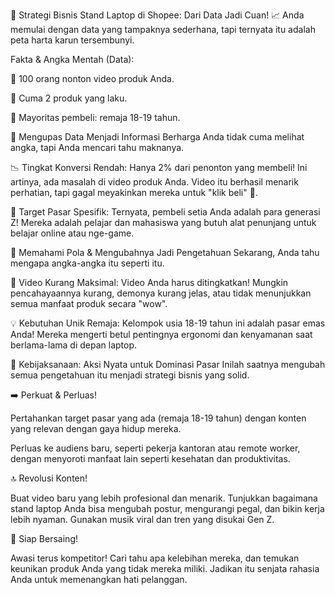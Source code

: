 🚀 Strategi Bisnis Stand Laptop di Shopee: Dari Data Jadi Cuan! 📈
Anda memulai dengan data yang tampaknya sederhana, tapi ternyata itu adalah peta harta karun tersembunyi.

Fakta & Angka Mentah (Data):

👀 100 orang nonton video produk Anda.

💸 Cuma 2 produk yang laku.

👤 Mayoritas pembeli: remaja 18-19 tahun.

🤔 Mengupas Data Menjadi Informasi Berharga
Anda tidak cuma melihat angka, tapi Anda mencari tahu maknanya.

📉 Tingkat Konversi Rendah: Hanya 2% dari penonton yang membeli! Ini artinya, ada masalah di video produk Anda. Video itu berhasil menarik perhatian, tapi gagal meyakinkan mereka untuk "klik beli" 🛒.

🎯 Target Pasar Spesifik: Ternyata, pembeli setia Anda adalah para generasi Z! Mereka adalah pelajar dan mahasiswa yang butuh alat penunjang untuk belajar online atau nge-game.

🧠 Memahami Pola & Mengubahnya Jadi Pengetahuan
Sekarang, Anda tahu mengapa angka-angka itu seperti itu.

🎥 Video Kurang Maksimal: Video Anda harus ditingkatkan! Mungkin pencahayaannya kurang, demonya kurang jelas, atau tidak menunjukkan semua manfaat produk secara "wow".

💡 Kebutuhan Unik Remaja: Kelompok usia 18-19 tahun ini adalah pasar emas Anda! Mereka mengerti betul pentingnya ergonomi dan kenyamanan saat berlama-lama di depan laptop.

👑 Kebijaksanaan: Aksi Nyata untuk Dominasi Pasar
Inilah saatnya mengubah semua pengetahuan itu menjadi strategi bisnis yang solid.

➡️ Perkuat & Perluas!

Pertahankan target pasar yang ada (remaja 18-19 tahun) dengan konten yang relevan dengan gaya hidup mereka.

Perluas ke audiens baru, seperti pekerja kantoran atau remote worker, dengan menyoroti manfaat lain seperti kesehatan dan produktivitas.

🔝 Revolusi Konten!

Buat video baru yang lebih profesional dan menarik. Tunjukkan bagaimana stand laptop Anda bisa mengubah postur, mengurangi pegal, dan bikin kerja lebih nyaman. Gunakan musik viral dan tren yang disukai Gen Z.

🥊 Siap Bersaing!

Awasi terus kompetitor! Cari tahu apa kelebihan mereka, dan temukan keunikan produk Anda yang tidak mereka miliki. Jadikan itu senjata rahasia Anda untuk memenangkan hati pelanggan.
